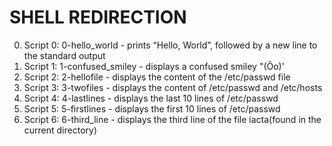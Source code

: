 # SHELL REDIRECTION

0. Script 0: 0-hello_world - prints “Hello, World”, followed by a new line to the standard output
1. Script 1: 1-confused_smiley - displays a confused smiley "(Ôo)'
2. Script 2: 2-hellofile - displays the content of the /etc/passwd file
3. Script 3: 3-twofiles - displays the content of /etc/passwd and /etc/hosts
4. Script 4: 4-lastlines - displays the last 10 lines of /etc/passwd
5. Script 5: 5-firstlines - displays the first 10 lines of /etc/passwd
6. Script 6: 6-third_line - displays the third line of the file iacta(found in the current directory)
